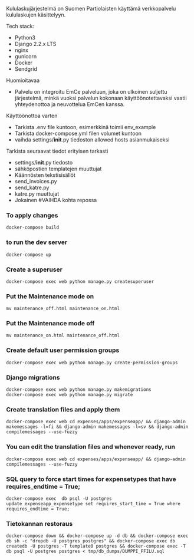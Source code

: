 Kululaskujärjestelmä on Suomen Partiolaisten käyttämä verkkopalvelu kululaskujen käsittelyyn.

Tech stack:
- Python3
- Django 2.2.x LTS
- nginx
- gunicorn
- Docker
- Sendgrid

Huomioitavaa
- Palvelu on integroitu EmCe palveluun, joka on ulkoinen suljettu järjestelmä, minkä vuoksi palvelun kokonaan käyttöönotettavaksi vaatii yhteydenottoa ja neuvottelua EmCen kanssa.

Käyttöönottoa varten
- Tarkista .env file kuntoon, esimerkkinä toimii env_example
- Tarkista docker-compose.yml filen volumet kuntoon
- vaihda settings/__init__.py tiedoston allowed hosts asianmukaiseksi

Tarkista seuraavat tiedot erityisen tarkasti
- settings/__init__.py tiedosto
- sähköpostien templatejen muuttujat
- Käännösten tekstisisällöt
- send_invoices.py
- send_katre.py
- katre.py muuttujat
- Jokainen #VAIHDA kohta repossa

### To apply changes

```
docker-compose build
```

### to run the dev server

```
docker-compose up
```

### Create a superuser

```
docker-compose exec web python manage.py createsuperuser
```

### Put the Maintenance mode on

```
mv maintenance_off.html maintenance_on.html
```

### Put the Maintenance mode off

```
mv maintenance_on.html maintenance_off.html
```

### Create default user permission groups

```
docker-compose exec web python manage.py create-permission-groups
```

### Django migrations

```
docker-compose exec web python manage.py makemigrations
docker-compose exec web python manage.py migrate
```

### Create translation files and apply them

```
docker-compose exec web cd expenses/apps/expenseapp/ && django-admin makemessages -l=fi && django-admin makemessages -l=sv && django-admin compilemessages --use-fuzzy
```

### You can edit the translation files and whenever ready, run

```
docker-compose exec web cd expenses/apps/expenseapp/ && django-admin compilemessages --use-fuzzy
```

### SQL query to force start times for expensetypes that have requires_endtime = True;
```
docker-compose exec  db psql -U postgres
update expenseapp_expensetype set requires_start_time = True where requires_endtime = True;
```

### Tietokannan restoraus

```
docker-compose down && docker-compose up -d db && docker-compose exec db sh -c "dropdb -U postgres postgres" && docker-compose exec db createdb -U postgres -T template0 postgres && docker-compose exec -T db psql -U postgres postgres < tmp/db_dumps/DUMPPI_FFILU.sql
```